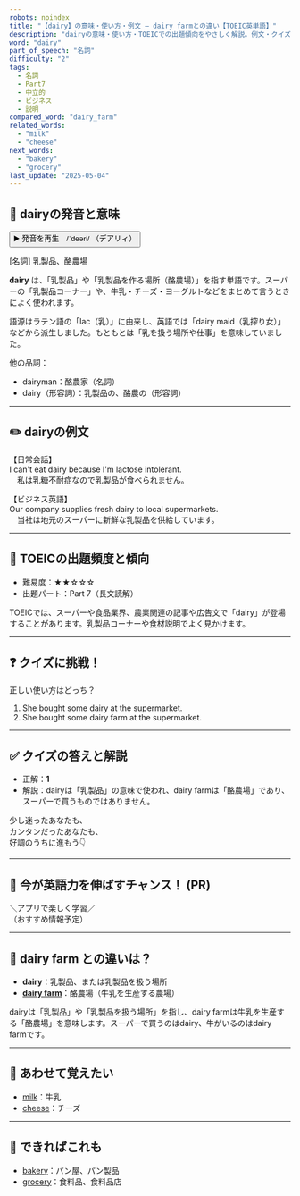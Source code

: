 ```yaml
---
robots: noindex
title: "【dairy】の意味・使い方・例文 ― dairy farmとの違い【TOEIC英単語】"
description: "dairyの意味・使い方・TOEICでの出題傾向をやさしく解説。例文・クイズ付きでdairy farmとの違いもわかりやすく学べます。"
word: "dairy"
part_of_speech: "名詞"
difficulty: "2"
tags:
  - 名詞
  - Part7
  - 中立的
  - ビジネス
  - 説明
compared_word: "dairy_farm"
related_words:
  - "milk"
  - "cheese"
next_words:
  - "bakery"
  - "grocery"
last_update: "2025-05-04"
---
```


## 🔰 dairyの発音と意味

<button class="play-audio" onclick="playTTS('dairy')">
  <span class="play-audio-main">
    ▶️ 発音を再生　/ˈdeəri/
  </span>
  <span class="play-audio-sub">
    （デアリィ）
  </span>
</button>

[名詞] 乳製品、酪農場

**dairy** は、「乳製品」や「乳製品を作る場所（酪農場）」を指す単語です。スーパーの「乳製品コーナー」や、牛乳・チーズ・ヨーグルトなどをまとめて言うときによく使われます。

語源はラテン語の「lac（乳）」に由来し、英語では「dairy maid（乳搾り女）」などから派生しました。もともとは「乳を扱う場所や仕事」を意味していました。

他の品詞：  
- dairyman：酪農家（名詞）
- dairy（形容詞）：乳製品の、酪農の（形容詞）

---

## ✏️ dairyの例文

【日常会話】  
I can't eat dairy because I'm lactose intolerant.  
　私は乳糖不耐症なので乳製品が食べられません。

【ビジネス英語】  
Our company supplies fresh dairy to local supermarkets.  
　当社は地元のスーパーに新鮮な乳製品を供給しています。

---

## 🎯 TOEICの出題頻度と傾向

- 難易度：★★☆☆☆
- 出題パート：Part 7（長文読解）

TOEICでは、スーパーや食品業界、農業関連の記事や広告文で「dairy」が登場することがあります。乳製品コーナーや食材説明でよく見かけます。

---

## ❓ クイズに挑戦！

正しい使い方はどっち？

1. She bought some dairy at the supermarket.  
2. She bought some dairy farm at the supermarket.

---

## ✅ クイズの答えと解説

- 正解：**1**
- 解説：dairyは「乳製品」の意味で使われ、dairy farmは「酪農場」であり、スーパーで買うものではありません。

少し迷ったあなたも、  
カンタンだったあなたも、  
好調のうちに進もう👇️

---

## 🚀 今が英語力を伸ばすチャンス！ (PR)

<div class="info-center">
＼アプリで楽しく学習／<br>  
（おすすめ情報予定）
</div>

---

## 🤔  dairy farm との違いは？

- **dairy**：乳製品、または乳製品を扱う場所
- **[dairy farm](/dairy_farm)**：酪農場（牛乳を生産する農場）

dairyは「乳製品」や「乳製品を扱う場所」を指し、dairy farmは牛乳を生産する「酪農場」を意味します。スーパーで買うのはdairy、牛がいるのはdairy farmです。

---

## 🧩 あわせて覚えたい

- [milk](/milk)：牛乳
- [cheese](/cheese)：チーズ

---

## 📖 できればこれも

- [bakery](/bakery)：パン屋、パン製品
- [grocery](/grocery)：食料品、食料品店

<!-- cvid: aid30_bid16 -->
